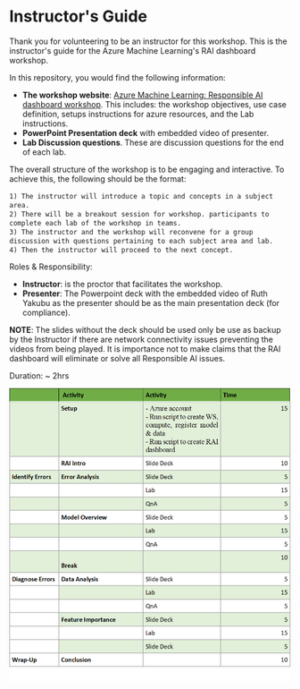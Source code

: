 # Instructor's Guide

Thank you for volunteering to be an instructor for this workshop. This is the instructor's guide for the Azure Machine Learning's RAI dashboard workshop.  

In this repository, you would find the following information:

- **The workshop website**: [Azure Machine Learning: Responsible AI dashboard workshop](https://ruyakubu.github.io/rai-dashboard-workshop/).   This includes: the workshop objectives, use case definition, setups instructions for azure resources, and the Lab instructions.
- **PowerPoint Presentation deck** with embedded video of presenter.
- **Lab Discussion questions**.  These are discussion questions for the end of each lab.

The overall structure of the workshop is to be engaging and interactive.  To achieve this, the following should be the format:

	1) The instructor will introduce a topic and concepts in a subject area.
	2) There will be a breakout session for workshop. participants to complete each lab of the workshop in teams.
	3) The instructor and the workshop will reconvene for a group discussion with questions pertaining to each subject area and lab.
	4) Then the instructor will proceed to the next concept.


Roles & Responsibility:

- **Instructor**: is the proctor that facilitates the workshop.
- **Presenter**:  The Powerpoint deck with the embedded video of Ruth Yakubu as the presenter should be as the main presentation deck (for compliance).  

**NOTE**:  The slides without the deck should be used only be use as backup by the Instructor if there are network connectivity issues preventing the videos from being played.  It is importance not to make claims that the RAI dashboard will eliminate or solve all Responsible AI issues.

Duration:  ~ 2hrs

![workshop schedule](/img/workshop-schedule.png)

